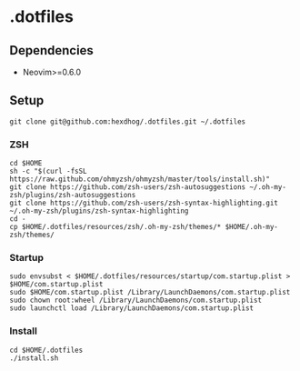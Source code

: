 # .dotfiles

## Dependencies
- Neovim>=0.6.0

## Setup
```shell
git clone git@github.com:hexdhog/.dotfiles.git ~/.dotfiles
```

### ZSH
```shell
cd $HOME
sh -c "$(curl -fsSL https://raw.github.com/ohmyzsh/ohmyzsh/master/tools/install.sh)"
git clone https://github.com/zsh-users/zsh-autosuggestions ~/.oh-my-zsh/plugins/zsh-autosuggestions
git clone https://github.com/zsh-users/zsh-syntax-highlighting.git ~/.oh-my-zsh/plugins/zsh-syntax-highlighting
cd -
cp $HOME/.dotfiles/resources/zsh/.oh-my-zsh/themes/* $HOME/.oh-my-zsh/themes/
```

### Startup
```shell
sudo envsubst < $HOME/.dotfiles/resources/startup/com.startup.plist > $HOME/com.startup.plist
sudo $HOME/com.startup.plist /Library/LaunchDaemons/com.startup.plist
sudo chown root:wheel /Library/LaunchDaemons/com.startup.plist
sudo launchctl load /Library/LaunchDaemons/com.startup.plist
```

### Install
```shell
cd $HOME/.dotfiles
./install.sh
```
